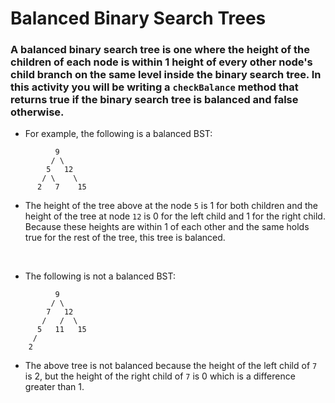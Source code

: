 # Balanced Binary Search Trees

### A balanced binary search tree is one where the height of the children of each node is within 1 height of every other node's child branch on the same level inside the binary search tree. In this activity you will be writing a `checkBalance` method that returns true if the binary search tree is balanced and false otherwise.

* For example, the following is a balanced BST: 

```
          9
         / \
        5   12
       / \    \
      2   7    15
```

* The height of the tree above at the node `5` is 1 for both children and the height of the tree at node `12` is 0 for the left child and 1 for the right child. Because these heights are within 1 of each other and the same holds true for the rest of the tree, this tree is balanced.

<br>

* The following is not a balanced BST:

```
          9
         / \
        7   12
       /   /  \
      5   11   15
     /
    2
```
* The above tree is not balanced because the height of the left child of `7` is 2, but the height of the right child of `7` is 0 which is a difference greater than 1.
